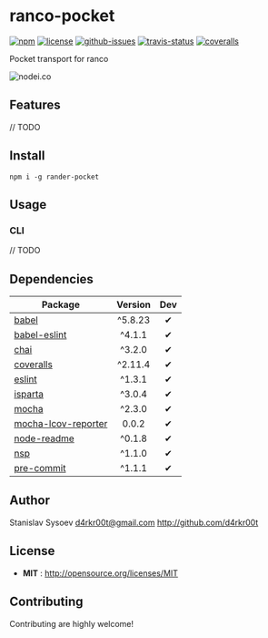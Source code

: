 # ranco-pocket

[![npm](https://img.shields.io/npm/v/ranco-pocket.svg)](https://www.npmjs.com/package/rander-pocket)
[![license](https://img.shields.io/npm/l/ranco-pocket.svg)](http://opensource.org/licenses/MIT)
[![github-issues](https://img.shields.io/github/issues/d4rkr00t/ranco-pocket.svg)](https://github.com/d4rkr00t/rander-pocket/issues)
[![travis-status](https://img.shields.io/travis/d4rkr00t/ranco-pocket.svg)](https://travis-ci.org/d4rkr00t/rander-pocket)
[![coveralls](https://img.shields.io/coveralls/d4rkr00t/rander-pocket.svg)](https://coveralls.io/github/d4rkr00t/rander-pocket)

Pocket transport for ranco

![nodei.co](https://nodei.co/npm/ranco-pocket.png?downloads=true&downloadRank=true&stars=true)

## Features

// TODO

## Install

```
npm i -g rander-pocket
```

## Usage

### CLI
// TODO

## Dependencies

Package | Version | Dev
--- |:---:|:---:
[babel](https://www.npmjs.com/package/babel) | ^5.8.23 | ✔
[babel-eslint](https://www.npmjs.com/package/babel-eslint) | ^4.1.1 | ✔
[chai](https://www.npmjs.com/package/chai) | ^3.2.0 | ✔
[coveralls](https://www.npmjs.com/package/coveralls) | ^2.11.4 | ✔
[eslint](https://www.npmjs.com/package/eslint) | ^1.3.1 | ✔
[isparta](https://www.npmjs.com/package/isparta) | ^3.0.4 | ✔
[mocha](https://www.npmjs.com/package/mocha) | ^2.3.0 | ✔
[mocha-lcov-reporter](https://www.npmjs.com/package/mocha-lcov-reporter) | 0.0.2 | ✔
[node-readme](https://www.npmjs.com/package/node-readme) | ^0.1.8 | ✔
[nsp](https://www.npmjs.com/package/nsp) | ^1.1.0 | ✔
[pre-commit](https://www.npmjs.com/package/pre-commit) | ^1.1.1 | ✔


## Author

Stanislav Sysoev <d4rkr00t@gmail.com> http://github.com/d4rkr00t

## License

 - **MIT** : http://opensource.org/licenses/MIT

## Contributing

Contributing are highly welcome!
